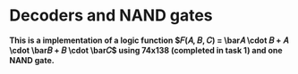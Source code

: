 # Decoders and NAND gates

__This is a implementation of a logic function $𝐹(𝐴, 𝐵, 𝐶) = \bar𝐴 \cdot 𝐵 + 𝐴 \cdot \bar𝐵 + 𝐵 \cdot \bar𝐶$ using 74x138
(completed in task 1) and one NAND gate.__